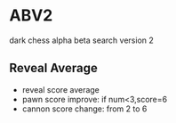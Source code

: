 # ABV2
dark chess alpha beta search version 2  
## Reveal Average 
*  reveal score average  
*  pawn score improve: if num<3,score=6  
*  cannon score change: from 2 to 6  
